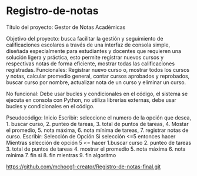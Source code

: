 
# Registro-de-notas
Título del proyecto: Gestor de Notas Académicas

Objetivo del proyecto: busca facilitar la gestión y seguimiento de calificaciones escolares a través de una interfaz de consola simple, diseñada especialmente para estudiantes y docentes que requieren una solución ligera y práctica, esto permite registrar nuevos cursos y respectivas notas de forma eficiente, mostrar todas las calificaciones registradas.
Funcionales: Registrar nuevo curso o, mostrar todos los cursos y notas, calcular promedio general, contar cursos aprobados y reprobados, buscar curso por nombre, actualizar nota de un curso y eliminar un curso.

No funcional: Debe usar bucles y condicionales en el código, el sistema se ejecuta en consola con Python, no utiliza librerías externas, debe usar bucles y condicionales en el código.

Pseudocódigo:
Inicio
Escribir: seleccione el numero de la opción que desea, 1. buscar curso, 2. punteo de tareas, 3. total de puntos de tareas, 4. Mostar el promedio, 5. nota máxima, 6. nota mínima de tareas, 7. registrar notas de curso.
Escribir: Selección de Opción
Si selección <=5 entonces hacer
Mientras selección de opción 5 <= hacer
1.buscar curso
2. punteo de tareas
3. total de puntos de tareas
4. mostrar el promedio
5. nota máxima
6. nota mínima
7. fin si
8. fin mientras
9. fin algoritmo

https://github.com/mchocg1-creator/Registro-de-notas-final.git

